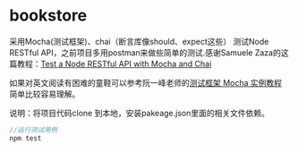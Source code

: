 # bookstore

采用Mocha(测试框架)、chai（断言库像should、expect这些） 测试Node RESTful API，之前项目多用postman来做些简单的测试.感谢Samuele Zaza的这篇教程：[Test a Node RESTful API with Mocha and Chai](https://scotch.io/tutorials/test-a-node-restful-api-with-mocha-and-chai) 

如果对英文阅读有困难的童鞋可以参考阮一峰老师的[测试框架 Mocha 实例教程](http://www.ruanyifeng.com/blog/2015/12/a-mocha-tutorial-of-examples.html) 简单比较容易理解。

说明：将项目代码clone 到本地，安装pakeage.json里面的相关文件依赖。
```javascript
//运行测试用例
npm test

```

